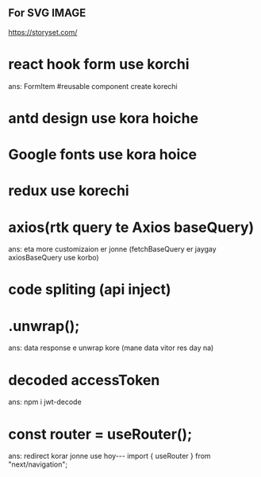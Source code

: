 ## For SVG IMAGE

https://storyset.com/

# react hook form use korchi

ans: FormItem #reusable component create korechi

# antd design use kora hoiche

# Google fonts use kora hoice

# redux use korechi

# axios(rtk query te Axios baseQuery)

ans: eta more customizaion er jonne (fetchBaseQuery er jaygay axiosBaseQuery use korbo)

# code spliting (api inject)

# .unwrap();

ans: data response e unwrap kore (mane data vitor res day na)

# decoded accessToken

ans: npm i jwt-decode

# const router = useRouter();

ans: redirect korar jonne use hoy--- import { useRouter } from "next/navigation";

<!-- next js ------------------------app and layout ???????? ---
app: app folder ta route hisabe kaj kore er vitor sob server side render hoy by default. er vitor page namee file thake. app er vitor root e je page.tsx abong layout.tsx thake eta localhost:3000 te run hoy. page.tsx e ja kisu kora hoy ta layout.tsx e children hodabe pay.
Layout : app er vitor folder name create korle eta route hisabe kaj kore
       (withLayout) evabe korle route hoy na eikhane group layout banaise(eta valo kore bujte hobe), (withLayout) er vitor akta folder ak akta route hisabe kaj kortase,,eikhane layout akta kintu (withLayout) er vitor prottek ta route er jonne kaj kortase
 -->

<!------------------- how to works login and logout -------------

signup: ei project e kono signup thakbe na. **eikhane agee theke akjon super admin create kora thakbe

login: bakend-: ami jokhon login kortasi mane user database e ache. jokhon eta backend e gelo, age chek kore backend ei user ta ache ki na jodi thake tahole akta accessToken (etar time kom diye create kore) and refreshToken (etar time besi diye create kore)  create kore, front end e sudhu accessToken pathay, refreshToken ta res.cookie() te set kore, ei sob gula backend theke holo, jodi user bakend na pay akta error message diye day.


frontend-: er por frontend e response hisabe user tar info pay abong eikhane accessToken thake, jodi thake (accessToken) je route e jete chay ba tar profile route e pathai dai abong
accessToken ke localStorage e setKori aro kisu function tairi kori ei accessToken er upor vitti kore jemon getUserInfo(eta te accessToken ke decode kore er vitor er info ta nai), isLoggined(etar madhomme accessToken ache kina boolean value nai), removeAccesToken(remove kora hoy localStorage theke)

logout: logout button eclick korle removeAccesToken() call kore dibo and router.push('/login') page e pathai dibo
--->

<!----------------------------- why we use axiosBaseQuery--- ignore rtkquery fetchBaseQuery------????????

ans: production grade application e kokhono default fetchbasequery use kora hoy na, tarporiborte axios ba ajax.
axios er facility and functionality onek besi ja extends kore server e je req ,res jabe ta modify korte pari its like a middleware (middleware req,res er majkhane bose modify kore), same kaj ta axios kore ** ei jonne fetchBaseQuery use kori nai, pratise project e fetchBaseQuery ta thik ache,

Interceptors: req, res modify korte help kore,,,jemon(//response e sudhu accessToken e asbe(modify kora hoise axios interceptorResponse theke, modify mane success:true,message:'', asbena, tar mane backend theke astece thiki kintu ami client e modify korlam axios er madhomme) 1. response first backend theke axios e astese,
 2. axios modify kore rtk query er response e ditase)
 3. ei modify er kaj jodi korte pari ei jonne **rtk query er default fetchBaseQuery use Na kore axios fetch base query use kora hoise.
  -->

  <!-- role onujayi gropLayout e sidebar access, role ta passe accessToken jeta akta function er madhomme localstorage theke get hosse -->

<!-- metaData "use client" component e kaj kore na
ans: karon server side hobe abong google keawl korbe tai oi componet take use client name akta component e use kore load korbo page.tsx server componet e

 -->

<!-- *******step form e reload dile data thakbe, using local storage********** -->
<!-- ----------yup form validation
abong eke resolve korar jonne yup resolver use kora hoyeche
-->

<!-- console error

Extra attributes from the server: data-new-gr-c-s-check-loaded,data-gr-ext-installed

ans: grammerly extension er jonne
 -->

<!-- **********searchBar e useDebounced use kora hoice -->
